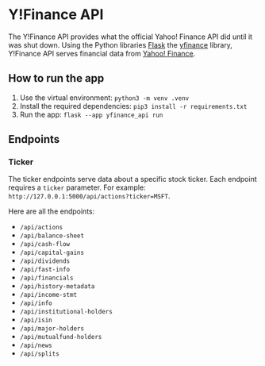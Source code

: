 # Y!Finance API

The Y!Finance API provides what the official Yahoo! Finance API did until it was shut down. Using the Python libraries [Flask](https://pypi.org/project/Flask/) the [yfinance](https://pypi.org/project/yfinance/) library, Y!Finance API serves financial data from [Yahoo! Finance](https://finance.yahoo.com/).


## How to run the app

1. Use the virtual environment: `python3 -m venv .venv`
1. Install the required dependencies: `pip3 install -r requirements.txt`
1. Run the app: `flask --app yfinance_api run`


## Endpoints

### Ticker

The ticker endpoints serve data about a specific stock ticker. Each endpoint requires a `ticker` parameter. For example: `http://127.0.0.1:5000/api/actions?ticker=MSFT`.

Here are all the endpoints:

* `/api/actions`
* `/api/balance-sheet`
* `/api/cash-flow`
* `/api/capital-gains`
* `/api/dividends`
* `/api/fast-info`
* `/api/financials`
* `/api/history-metadata`
* `/api/income-stmt`
* `/api/info`
* `/api/institutional-holders`
* `/api/isin`
* `/api/major-holders`
* `/api/mutualfund-holders`
* `/api/news`
* `/api/splits`
